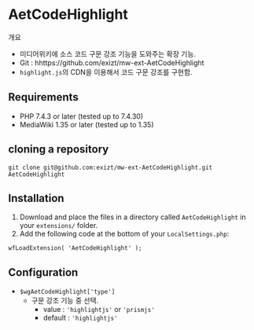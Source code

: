 # AetCodeHighlight

개요
* 미디어위키에 소스 코드 구문 강조 기능을 도와주는 확장 기능.
* Git : hhttps://github.com/exizt/mw-ext-AetCodeHighlight
* `highlight.js`의 CDN을 이용해서 코드 구문 강조를 구현함.


## Requirements
* PHP 7.4.3 or later (tested up to 7.4.30)
* MediaWiki 1.35 or later (tested up to 1.35)


## cloning a repository
```shell
git clone git@github.com:exizt/mw-ext-AetCodeHighlight.git AetCodeHighlight
```


## Installation
1. Download and place the files in a directory called `AetCodeHighlight` in your `extensions/` folder.
2. Add the following code at the bottom of your `LocalSettings.php`:
```
wfLoadExtension( 'AetCodeHighlight' );
```


## Configuration
- `$wgAetCodeHighlight['type']`
    - 구문 강조 기능 중 선택. 
        - value : `'highlightjs'` or `'prismjs'`
        - default : `'highlightjs'`

